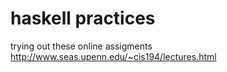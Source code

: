 # haskell practices
trying out these online assigments
http://www.seas.upenn.edu/~cis194/lectures.html
